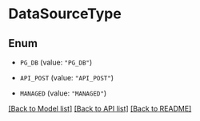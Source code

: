 # DataSourceType

## Enum


* `PG_DB` (value: `"PG_DB"`)

* `API_POST` (value: `"API_POST"`)

* `MANAGED` (value: `"MANAGED"`)


[[Back to Model list]](../README.md#documentation-for-models) [[Back to API list]](../README.md#documentation-for-api-endpoints) [[Back to README]](../README.md)


